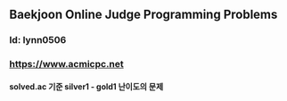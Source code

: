 ## Baekjoon Online Judge Programming Problems
### Id: lynn0506 
### <https://www.acmicpc.net>

#### solved.ac 기준 silver1 - gold1 난이도의 문제
